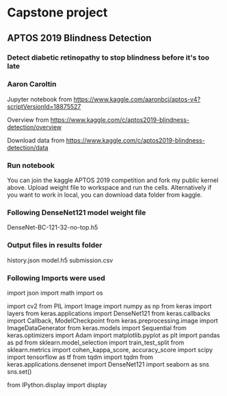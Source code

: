 # Capstone project


## APTOS 2019 Blindness Detection
### Detect diabetic retinopathy to stop blindness before it's too late

###  Aaron Caroltin
Jupyter notebook from https://www.kaggle.com/aaronbcj/aptos-v4?scriptVersionId=18875527

Overview from https://www.kaggle.com/c/aptos2019-blindness-detection/overview

Download data from https://www.kaggle.com/c/aptos2019-blindness-detection/data

### Run notebook
You can join the kaggle APTOS 2019 competition and fork my public kernel above. Upload weight file to workspace and run the cells.
Alternatively if you want to work in local, you can download data folder from kaggle.

### Following DenseNet121 model weight file
DenseNet-BC-121-32-no-top.h5

### Output files in results folder
history.json
model.h5
submission.csv


### Following Imports were used
import json
import math
import os

import cv2
from PIL import Image
import numpy as np
from keras import layers
from keras.applications import DenseNet121
from keras.callbacks import Callback, ModelCheckpoint
from keras.preprocessing.image import ImageDataGenerator
from keras.models import Sequential
from keras.optimizers import Adam
import matplotlib.pyplot as plt
import pandas as pd
from sklearn.model_selection import train_test_split
from sklearn.metrics import cohen_kappa_score, accuracy_score
import scipy
import tensorflow as tf
from tqdm import tqdm
from keras.applications.densenet import DenseNet121
import seaborn as sns
sns.set()


from IPython.display import display